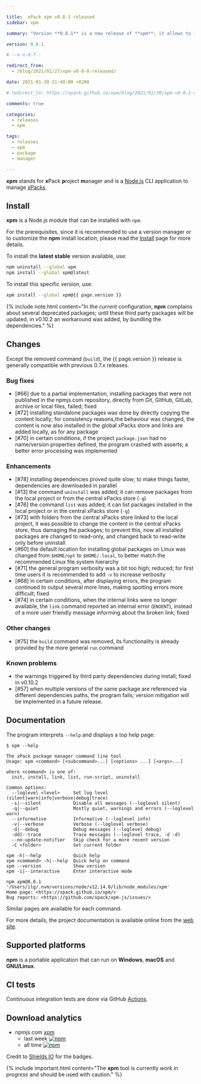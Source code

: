 ```yaml
---

title:  xPack xpm v0.8.1 released
sidebar: xpm

summary: "Version **0.8.1** is a new release of **xpm**; it allows to install xPacks from Git repositories and adds new commands (list, uninstall); it also changes the default global xPacks store location on Linux."

version: 0.8.1

# --e-n-d-f--

redirect_from:
  - /blog/2021/01/27/xpm-v0-8-0-released/

date: 2021-01-30 21:49:00 +0200

# redirect_to: https://xpack.github.io/xpm/blog/2021/01/30/xpm-v0-8-1-released/

comments: true

categories:
  - releases
  - xpm

tags:
  - releases
  - xpm
  - package
  - manager

---
```


**xpm** stands for **x**Pack **p**roject **m**anager and is a
[Node.js](https://nodejs.org/en/) CLI
application to manage
[xPacks](https://xpack.github.io/intro/#but-what-are-xpacks).

## Install

**xpm** is a Node.js module that can be installed with `npm`.

For the prerequisites, since it is recommended
to use a version manager or to customize the **npm** install location,
please read the
[Install](https://xpack.github.io/xpm/install/) page for more details.

To install the **latest stable** version available, use:

```sh
npm uninstall --global xpm
npm install --global xpm@latest
```

To install this specific version, use:

```sh
xpm install --global xpm@{{ page.version }}
```

{% include note.html content="In the current configuration,
**npm** complains about several deprecated packages;
until these third party packages will be updated,
in v0.10.2 an workaround was added, by bundling the
dependencies." %}

## Changes

Except the removed command (`build`), the {{ page.version }} release
is generally compatible with previous 0.7.x releases.

### Bug fixes

- [#66] due to a partial implementation,
  installing packages that were not published in the npmjs.com repository,
  directly from Git, GitHub, GitLab, archive or local files, failed; fixed
- [#72] installing standalone packages was done by directly copying
  the content locally; for consistency reasons,the behaviour was changed,
  the content is now also
  installed in the global xPacks store and links are added locally, as
  for any package
- [#70] in certain conditions, if the project `package.json` had no
  name/version properties defined, the program crashed with asserts; a better
  error processing was implemented

### Enhancements

- [#78] installing dependencies proved quite slow; to make things
  faster, dependencies are downloaded in parallel
- [#13] the command `uninstall` was added; it can remove packages
  from the local project or from the central xPacks store (`-g`)
- [#76] the command `list` was added; it can list packages
  installed in the local project or in the central xPacks store (`-g`)
- [#73] with folders from the central xPacks store linked to the local
  project, it was possible to change the content in the central xPacks store,
  thus damaging the packages; to prevent this, now all installed
  packages are changed to read-only, and changed back to read-write
  only before uninstall
- [#60] the default location for installing global packages on Linux
  was changed from `$HOME/opt` to `$HOME/.local`, to better match the
  recommended Linux file system hierarchy
- [#71] the general program verbosity was a bit too high; reduced; for
  first time users it is recommended to add `-v` to increase verbosity
- [#68] in certain conditions, after displaying errors, the program
  continued to output several more lines, making spotting errors more
  difficult; fixed
- [#74] in certain conditions, when the internal links were
  no longer available, the `link` command reported an
  internal error (`ENOENT`), instead of a more user friendly message
  informing about the broken link; fixed

### Other changes

- [#75] the `build` command was removed, its functionality is already
  provided by the more general `run` command

### Known problems

- the warnings triggered by third party dependencies during install; fixed in v0.10.2
- [#57] when multiple versions of the same package are referenced
  via different dependencies paths, the program fails; version
  mitigation will be implemented in a future release.

## Documentation

The program interprets `--help` and displays a top help page:

```console
$ xpm --help

The xPack package manager command line tool
Usage: xpm <command> [<subcommand>...] [<options> ...] [<args>...]

where <command> is one of:
  init, install, link, list, run-script, uninstall

Common options:
  --loglevel <level>     Set log level (silent|warn|info|verbose|debug|trace)
  -s|--silent            Disable all messages (--loglevel silent)
  -q|--quiet             Mostly quiet, warnings and errors (--loglevel warn)
  --informative          Informative (--loglevel info)
  -v|--verbose           Verbose (--loglevel verbose)
  -d|--debug             Debug messages (--loglevel debug)
  -dd|--trace            Trace messages (--loglevel trace, -d -d)
  --no-update-notifier   Skip check for a more recent version
  -C <folder>            Set current folder

xpm -h|--help            Quick help
xpm <command> -h|--help  Quick help on command
xpm --version            Show version
xpm -i|--interactive     Enter interactive mode

npm xpm@0.8.1 '/Users/ilg/.nvm/versions/node/v12.14.0/lib/node_modules/xpm'
Home page: <https://xpack.github.io/xpm/>
Bug reports: <https://github.com/xpack/xpm-js/issues/>
```

Similar pages are available for each command.

For more details, the project documentation is available online from the
[web site](https://xpack.github.io/xpm/).

## Supported platforms

**npm** is a portable application that can run on
**Windows**, **macOS** and **GNU/Linux**.

## CI tests

Continuous integration tests are done via GitHub
[Actions](https://github.com/xpack/xpm-js/actions).

## Download analytics

- npmjs.com [xpm](https://www.npmjs.com/package/xpm)
  - last week [![npm](https://img.shields.io/npm/dw/xpm.svg)](https://www.npmjs.com/package/xpm/)
  - all time [![npm](https://img.shields.io/npm/dt/xpm.svg)](https://www.npmjs.com/package/xpm/)

Credit to [Shields IO](https://shields.io) for the badges.

{% include important.html content="The **xpm** tool is currently _work in progress_ and should be used with caution." %}
